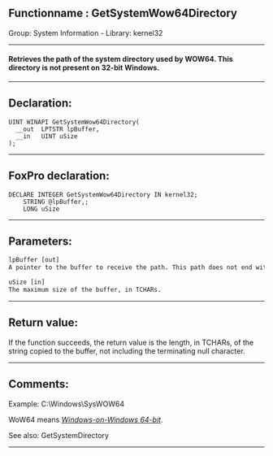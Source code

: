 <link rel="stylesheet" type="text/css" href="../../css/win32api.css">  
<link rel="stylesheet" href="https://cdnjs.cloudflare.com/ajax/libs/font-awesome/4.7.0/css/font-awesome.min.css">

## Functionname : GetSystemWow64Directory
Group: System Information - Library: kernel32    
***  


#### Retrieves the path of the system directory used by WOW64. This directory is not present on 32-bit Windows.
***  


## Declaration:
```foxpro  
UINT WINAPI GetSystemWow64Directory(
  __out  LPTSTR lpBuffer,
  __in   UINT uSize
);  
```  
***  


## FoxPro declaration:
```foxpro  
DECLARE INTEGER GetSystemWow64Directory IN kernel32;
	STRING @lpBuffer,;
	LONG uSize  
```  
***  


## Parameters:
```txt  
lpBuffer [out]
A pointer to the buffer to receive the path. This path does not end with a backslash.

uSize [in]
The maximum size of the buffer, in TCHARs.  
```  
***  


## Return value:
If the function succeeds, the return value is the length, in TCHARs, of the string copied to the buffer, not including the terminating null character.  
***  


## Comments:
Example: C:\Windows\SysWOW64  
  
WoW64 means <Em><a href="http://en.wikipedia.org/wiki/WOW64">Windows-on-Windows 64-bit</a></Em>.  
  
See also: GetSystemDirectory   
  
***  

